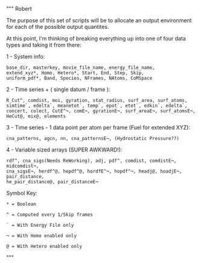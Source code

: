 """
Robert

The purpose of this set of scripts will be to allocate an output environment
for each of the possible output quantites. 

At this point, I'm thinking of breaking everything up into one of four data
types and taking it from there:
    
1 - System info:
    
    base_dir, masterkey, movie_file_name, energy_file_name,
    extend_xyz*, Homo, Hetero*, Start, End, Step, Skip, 
    uniform_pdf*, Band, Species, NFrames, NAtoms, CoMSpace
    
2 - Time series + ( single datum / frame ):
    
    R_Cut^, comdist, moi, gyration, stat_radius, surf_area, surf_atoms, 
    simtime`, edelta`, meanetot`, temp`, epot`, etot`, edkin`, edelta`, 
    concert, colect, CutE^¬, comE¬, gyrationE¬, surf_areaE¬, surf_atomsE¬, 
    HeCut@, mix@, elements

3 - Time series - 1 data point per atom per frame (Fuel for extended XYZ):
    
    cna_patterns, agcn, nn, cna_patternsE¬, (Hydrostatic Pressure??)
    
4 - Variable sized arrays (SUPER AWKWARD!):
    
    rdf^, cna_sigs(Needs ReWorking), adj, pdf^, comdist, comdistE¬, midcomdist¬,
    cna_sigsE¬, herdf^@, hepdf^@, hordfE^¬, hopdf^¬, headj@, hoadjE¬, pair_distance,
    he_pair_distance@, pair_distanceE¬
    
Symbol Key:
    
    * = Boolean
    
    ^ = Computed every 1/Skip frames
    
    ` = With Energy File only
    
    ¬ = With Homo enabled only
    
    @ = With Hetero enabled only
    
"""
